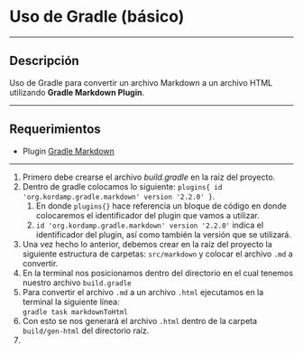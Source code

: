 # Uso de Gradle (básico)
___

## Descripción
Uso de Gradle para convertir un archivo Markdown a un archivo HTML utilizando **Gradle Markdown Plugin**.

---

## Requerimientos
- Plugin [Gradle Markdown](https://github.com/kordamp/markdown-gradle-plugin)

---

1. Primero debe crearse el archivo *build.gradle* en la raíz del proyecto.
2. Dentro de gradle colocamos lo siguiente: 
``plugins{
   id 'org.kordamp.gradle.markdown' version '2.2.0'
   }``.
   1. En donde ``plugins{}`` hace referencia un bloque de código en donde colocaremos el identificador del plugin que 
   vamos a utilizar.
   2. ``id 'org.kordamp.gradle.markdown' version '2.2.0'`` indica el identificador del plugin, así como también la 
   versión que se utilizará.
3. Una vez hecho lo anterior, debemos crear en la raíz del proyecto la siguiente estructura de carpetas: 
   ``src/markdown`` y colocar el archivo ``.md`` a convertir.
4. En la terminal nos posicionamos dentro del directorio en el cual tenemos nuestro archivo ``build.gradle``
5. Para convertir el archivo ``.md`` a un archivo ``.html`` ejecutamos en la terminal la siguiente línea:\
``gradle task markdownToHtml``
6. Con esto se nos generará el archivo ``.html`` dentro de la carpeta ``build/gen-html`` del directorio raíz.
7. 